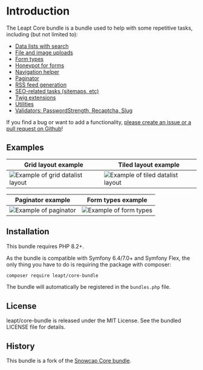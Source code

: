 # Introduction

The Leapt Core bundle is a bundle used to help with some repetitive tasks, including (but not limited to):

- [Data lists with search](data_lists.md)
- [File and image uploads](file_uploads.md)
- [Form types](form_types.md)
- [Honeypot for forms](honeypot.md)
- [Navigation helper](navigation_helper.md)
- [Paginator](paginator.md)
- [RSS feed generation](rss_feeds.md)
- [SEO-related tasks (sitemaps, etc)](sitemaps.md)
- [Twig extensions](twig_extensions.md)
- [Utilities](utilities.md)
- [Validators: PasswordStrength, Recaptcha, Slug](validators.md)

If you find a bug or want to add a functionality,
[please create an issue or a pull request on Github](https://github.com/leapt/core-bundle)!

## Examples

| Grid layout example | Tiled layout example |
| --- | --- |
| ![Example of grid datalist layout](images/datalist-grid-demo.webp "Example of grid datalist layout") | ![Example of tiled datalist layout](images/datalist-tiled-demo.webp "Example of tiled datalist layout") |

| Paginator example | Form types example |
| --- | --- |
| ![Example of paginator](images/paginator-demo.webp "Example of paginator") | ![Example of form types](images/form-types-demo.webp "Example of form types") |

## Installation

This bundle requires PHP 8.2+.

As the bundle is compatible with Symfony 6.4/7.0+ and Symfony Flex, the only thing you have to do
is requiring the package with composer:

```bash
composer require leapt/core-bundle
```

The bundle will automatically be registered in the `bundles.php` file.

## License

leapt/core-bundle is released under the MIT License. See the bundled LICENSE file for details.

## History

This bundle is a fork of the [Snowcap Core bundle](https://github.com/snowcap/SnowcapCoreBundle).
